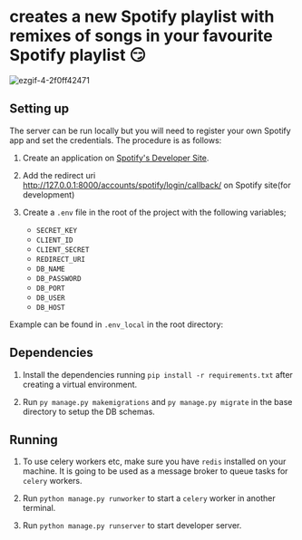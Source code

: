 # creates a new Spotify playlist with remixes of songs in your favourite Spotify playlist 😏

![ezgif-4-2f0ff42471](https://user-images.githubusercontent.com/71296367/160491259-2a115f42-2090-41b2-8d67-bf1bdac5750b.gif)

## Setting up

The server can be run locally but you will need to register your own Spotify app and set the credentials. The procedure is as follows:

1. Create an application on [Spotify's Developer Site](https://developer.spotify.com/my-applications/).

2. Add the redirect uri http://127.0.0.1:8000/accounts/spotify/login/callback/ on Spotify site(for development)


3. Create a `.env` file in the root of the project with the following variables;

    - `SECRET_KEY`
    - `CLIENT_ID`
    - `CLIENT_SECRET`
    - `REDIRECT_URI`
    - `DB_NAME`
    - `DB_PASSWORD`
    - `DB_PORT`
    - `DB_USER`
    - `DB_HOST` 

Example can be found in `.env_local` in the root directory:

## Dependencies

1. Install the dependencies running `pip install -r requirements.txt` after creating a virtual environment.

2. Run `py manage.py makemigrations` and `py manage.py migrate` in the base directory to setup the DB schemas.

## Running
1. To use celery workers etc, make sure you have `redis` installed on your machine. It is going to be used as a message broker to queue tasks for `celery` workers.

2. Run `python manage.py runworker` to start a `celery` worker in another terminal.

3. Run `python manage.py runserver` to start developer server.


